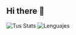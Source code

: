 ## Hi there 👋

![Tus Stats](https://github-readme-stats.vercel.app/api?username=DevTonyCZ&show_icons=true&theme=radical)
![Lenguajes](https://github-readme-stats.vercel.app/api/top-langs/?username=DevTonyCZ&layout=compact)

<!--
**DevTonyCZ/DevTonyCZ** is a ✨ _special_ ✨ repository because its `README.md` (this file) appears on your GitHub profile.

Here are some ideas to get you started:

- 🔭 I’m currently working on ...
- 🌱 I’m currently learning ...
- 👯 I’m looking to collaborate on ...
- 🤔 I’m looking for help with ...
- 💬 Ask me about ...
- 📫 How to reach me: ...
- 😄 Pronouns: ...
- ⚡ Fun fact: ...
-->
